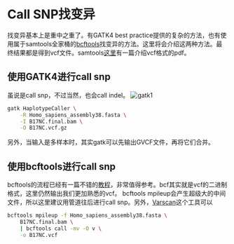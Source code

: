 # Call SNP找变异

找变异基本上是重中之重了。有GATK4 best practice提供的复杂的方法，也有使用属于samtools全家桶的[bcftools](https://samtools.github.io/bcftools/)找变异的方法。这里将会介绍这两种方法。最终结果都是得到vcf文件。samtools[这里](https://samtools.github.io/hts-specs/VCFv4.2.pdf)有一篇介绍vcf格式的pdf。

## 使用GATK4进行call snp
虽说是call snp，不过当然，也会call indel。
![gatk1](https://raw.githubusercontent.com/pzweuj/pzweuj.github.io/master/downloads/images/germline.PNG)

```bash
gatk HaplotypeCaller \
	-R Homo_sapiens_assembly38.fasta \
	-I B17NC.final.bam \
	-O B17NC.vcf.gz
```

另外，当输入是多样本时，其实gatk可以先输出GVCF文件，再将它们合并。

## 使用bcftools进行call snp
bcftools的流程已经有一篇不错的[教程](https://samtools.github.io/bcftools/howtos/variant-calling.html)，非常值得参考。bcf其实就是vcf的二进制格式，这里仍然输出我们更加熟悉的vcf。
bcftools mpileup会产生超级大的中间文件，所以这里建议用管道往后进行call snp。另外，[Varscan](http://varscan.sourceforge.net/)这个工具可以

```bash
bcftools mpileup -f Homo_sapiens_assembly38.fasta \
	B17NC.final.bam \
	| bcftools call -mv -O v \
	-o B17NC.vcf
```